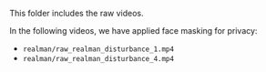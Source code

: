 This folder includes the raw videos.

In the following videos, we have applied face masking for privacy:
- `realman/raw_realman_disturbance_1.mp4`  
- `realman/raw_realman_disturbance_4.mp4`  